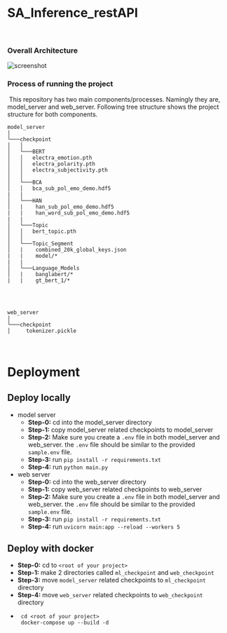 # SA_Inference_restAPI 
​
###  Overall Architecture
![screenshot](./figs/sa_inference_architecture.png)
​
###  Process of running the project 
​
This repository has two main components/processes. Namingly they are, model_server and web_server. Following tree structure shows the project structure for both components.
​
```
model_server
│   
└───checkpoint
│   │
│   └───BERT
│   │   electra_emotion.pth
│   │   electra_polarity.pth
│   │   electra_subjectivity.pth
│   │   
│   └───BCA
│   │   bca_sub_pol_emo_demo.hdf5
|   |
│   └───HAN
│   |    han_sub_pol_emo_demo.hdf5
|   |    han_word_sub_pol_emo_demo.hdf5
|   |
│   └───Topic
│   │   bert_topic.pth
│   │
│   └───Topic_Segment
│   |    combined_20k_global_keys.json
|   |    model/*
|   |
│   └───Language_Models
│   |    banglabert/*
|   |    gt_bert_1/*
​
```
​
```
web_server
│   
└───checkpoint
│     tokenizer.pickle
```
​
​
# Deployment
## Deploy locally
- model server
  - **Step-0:** cd into the model_server directory
  - **Step-1:** copy model_server related checkpoints to model_server
  - **Step-2:** Make sure you create a `.env` file in both model_server and web_server. the `.env` file should be similar to the provided `sample.env` file.          
  - **Step-3:** run `pip install -r requirements.txt`
  - **Step-4:** run  `python main.py`
​
- web server
  - **Step-0:** cd into the web_server directory
  - **Step-1:** copy web_server related checkpoints to web_server
  - **Step-2:** Make sure you create a `.env` file in both model_server and web_server. the `.env` file should be similar to the provided `sample.env` file.          
  - **Step-3:** run `pip install -r requirements.txt`
  - **Step-4:** run  `uvicorn main:app --reload --workers 5`
    
## Deploy with docker
  - **Step-0:** cd to `<root of your project>`
  - **Step-1:** make 2 directories called `ml_checkpoint` and `web_checkpoint`
  - **Step-3:** move `model_server` related checkpoints to `ml_checkpoint` directory
  - **Step-4:** move `web_server` related checkpoints to `web_checkpoint` directory
  - 
         cd <root of your project>
         docker-compose up --build -d
​
